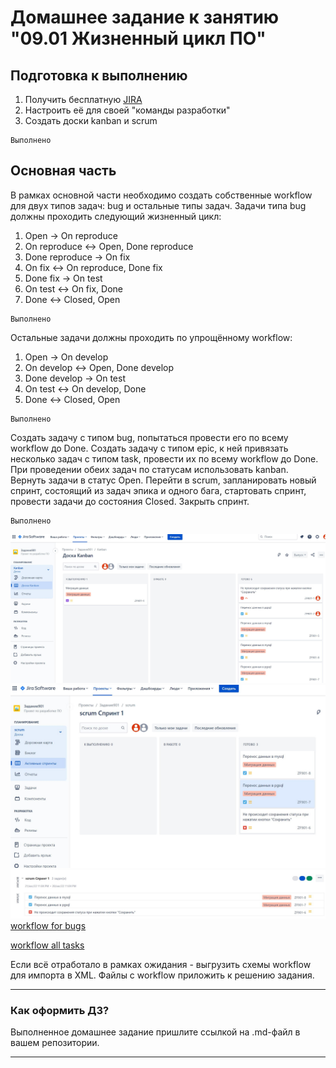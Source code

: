# Домашнее задание к занятию "09.01 Жизненный цикл ПО"

## Подготовка к выполнению
1. Получить бесплатную [JIRA](https://www.atlassian.com/ru/software/jira/free)
2. Настроить её для своей "команды разработки"
3. Создать доски kanban и scrum
```buildoutcfg
Выполнено
```
## Основная часть
В рамках основной части необходимо создать собственные workflow для двух типов задач: bug и остальные типы задач. Задачи типа bug должны проходить следующий жизненный цикл:
1. Open -> On reproduce
2. On reproduce <-> Open, Done reproduce
3. Done reproduce -> On fix
4. On fix <-> On reproduce, Done fix
5. Done fix -> On test
6. On test <-> On fix, Done
7. Done <-> Closed, Open
```buildoutcfg
Выполнено
```
Остальные задачи должны проходить по упрощённому workflow:
1. Open -> On develop
2. On develop <-> Open, Done develop
3. Done develop -> On test
4. On test <-> On develop, Done
5. Done <-> Closed, Open
```buildoutcfg
Выполнено
```
Создать задачу с типом bug, попытаться провести его по всему workflow до Done. Создать задачу с типом epic, к ней привязать несколько задач с типом task, провести их по всему workflow до Done. При проведении обеих задач по статусам использовать kanban. Вернуть задачи в статус Open.
Перейти в scrum, запланировать новый спринт, состоящий из задач эпика и одного бага, стартовать спринт, провести задачи до состояния Closed. Закрыть спринт.
```buildoutcfg
Выполнено
```
![alt text](https://github.com/nikolaybelorusov/devops-netology/blob/main/sysadm-homeworks/9.1/img/Kanban.JPG)
![alt text](https://github.com/nikolaybelorusov/devops-netology/blob/a957f2fd328ee27759b548269332a8a5f344765d/sysadm-homeworks/9.1/img/Sprint.JPG)
![alt text](https://github.com/nikolaybelorusov/devops-netology/blob/main/sysadm-homeworks/9.1/img/Sprint2.JPG)
[workflow for bugs](https://github.com/nikolaybelorusov/devops-netology/blob/main/sysadm-homeworks/9.1/for%20bugs.xml)

[workflow all tasks](https://github.com/nikolaybelorusov/devops-netology/blob/main/sysadm-homeworks/9.1/all%20tasks%20(1).xml)

Если всё отработало в рамках ожидания - выгрузить схемы workflow для импорта в XML. Файлы с workflow приложить к решению задания.

---

### Как оформить ДЗ?

Выполненное домашнее задание пришлите ссылкой на .md-файл в вашем репозитории.

---